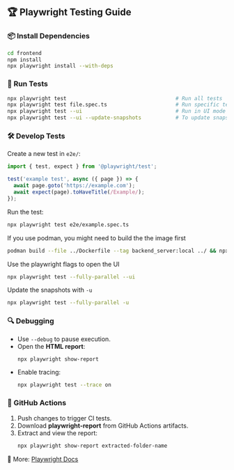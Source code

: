 ## 🏆 Playwright Testing Guide

### 📦 Install Dependencies

```sh
cd frontend
npm install
npx playwright install --with-deps
```

### 🚀 Run Tests

```sh
npx playwright test                                   # Run all tests
npx playwright test file.spec.ts                      # Run specific test file
npx playwright test --ui                              # Run in UI mode
npx playwright test --ui --update-snapshots           # To update snapshots
```

### 🛠 Develop Tests

Create a new test in `e2e/`:

```ts
import { test, expect } from '@playwright/test';

test('example test', async ({ page }) => {
  await page.goto('https://example.com');
  await expect(page).toHaveTitle(/Example/);
});
```

Run the test:

```sh
npx playwright test e2e/example.spec.ts
```

If you use podman, you might need to build the the image first

```sh
podman build --file ../Dockerfile --tag backend_server:local ../ && npx playwright test
```

Use the playwright flags to open the UI

```sh
npx playwright test --fully-parallel --ui
```

Update the snapshots with `-u`

```sh
npx playwright test --fully-parallel -u
```

### 🔍 Debugging

- Use `--debug` to pause execution.
- Open the **HTML report**:
  ```sh
  npx playwright show-report
  ```
- Enable tracing:
  ```sh
  npx playwright test --trace on
  ```

### 🔄 GitHub Actions

1. Push changes to trigger CI tests.
2. Download **playwright-report** from GitHub Actions artifacts.
3. Extract and view the report:
   ```sh
   npx playwright show-report extracted-folder-name
   ```

📖 More: [Playwright Docs](https://playwright.dev)
